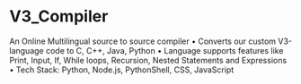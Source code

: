 # V3_Compiler
An Online Multilingual source to source compiler
• Converts our custom V3-language code to C, C++, Java, Python
• Language supports features like Print, Input, If, While loops, Recursion, Nested Statements and Expressions
• Tech Stack: Python, Node.js, PythonShell, CSS, JavaScript
